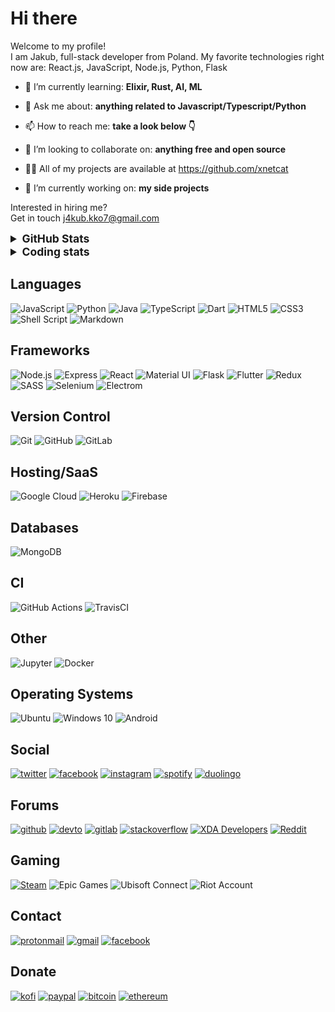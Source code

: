 # Hi there

Welcome to my profile!  
I am Jakub, full-stack developer from Poland. My favorite technologies right now are: React.js, JavaScript, Node.js, Python, Flask

- 🌱 I’m currently learning: **Elixir, Rust, AI, ML**

- 💬 Ask me about: **anything related to Javascript/Typescript/Python**

- 📫 How to reach me: **take a look below 👇**

- 👯 I’m looking to collaborate on: **anything free and open source**

- 👨‍💻 All of my projects are available at <https://github.com/xnetcat>

- 🔭 I’m currently working on: **my side projects**

Interested in hiring me?  
Get in touch j4kub.kko7@gmail.com

<details>
  <summary style="font-size:1.25em"><strong>GitHub Stats</strong></summary>
  <a href="https://github.com/anuraghazra/github-readme-stats" title="Go to Source">
    <img height=175 align="center" src="https://github-readme-stats.vercel.app/api?username=xnetcat&show_icons=true&theme=gotham">
  </a>
  <a href="https://github.com/anuraghazra/github-readme-stats">
  <img height=175 align="center" src="https://github-readme-stats.vercel.app/api/top-langs/?username=xnetcat&title_color=2aa889&text_color=99d1ce&icon_color=2bbc8a&bg_color=0c1014&langs_count=8&layout=compact" />
  </a>
</details>

<details>
  <summary style="font-size:1.25em"><strong>Coding stats</strong></summary>
  <!--START_SECTION:waka-->
<div class="waka-stats"><strong>🐱 My Github Data</strong>
<ul>
<li>🏆 83 Contributions in the Year 2021
<li>📦 7.4 kB Used in Github's Storage
<li>💼 Opted to Hire
<li>📜 15 Public Repositories
<li>🔑 4 Private Repositories
</ul><pre lang="text">
<strong>📅 I'm Most Productive on Friday</strong>
<code>Monday       13 commits     █░░░░░░░░░░░░░░░░░░░░░░░░   5.73% 
Tuesday      48 commits     █████░░░░░░░░░░░░░░░░░░░░   21.15% 
Wednesday    27 commits     ███░░░░░░░░░░░░░░░░░░░░░░   11.89% 
Thursday     11 commits     █░░░░░░░░░░░░░░░░░░░░░░░░   4.85% 
Friday       57 commits     ██████░░░░░░░░░░░░░░░░░░░   25.11% 
Saturday     40 commits     ████░░░░░░░░░░░░░░░░░░░░░   17.62% 
Sunday       31 commits     ███░░░░░░░░░░░░░░░░░░░░░░   13.66%</code>
</pre>

<pre lang="text"><strong>📊 This Week I Spent My Time On</strong>
<code>⌚︎  Time Zone: Europe/Warsaw💬︎  Programming Languages: 
JavaScript               8 hrs 12 mins       ███████░░░░░░░░░░░░░░░░░░   29.81% 
Python                   7 hrs 6 mins        ██████░░░░░░░░░░░░░░░░░░░   25.8% 
Markdown                 5 hrs 6 mins        ████░░░░░░░░░░░░░░░░░░░░░   18.56% 
HTML                     4 hrs 36 mins       ████░░░░░░░░░░░░░░░░░░░░░   16.73% 
JSON                     1 hr 26 mins        █░░░░░░░░░░░░░░░░░░░░░░░░   5.22%🔥  Editors: 
VS Code                  27 hrs 32 mins      █████████████████████████   100.0%🐱‍‍💻   Projects: 
obs-onlyfans             10 hrs              █████████░░░░░░░░░░░░░░░░   36.34% 
obs-plugin-onlyfans      8 hrs 10 mins       ███████░░░░░░░░░░░░░░░░░░   29.69% 
xnetcat                  3 hrs 35 mins       ███░░░░░░░░░░░░░░░░░░░░░░   13.05% 
obs-selenium-webpage     2 hrs 3 mins        ██░░░░░░░░░░░░░░░░░░░░░░░   7.5% 
obs-onlyfans-selenium    1 hr 45 mins        █░░░░░░░░░░░░░░░░░░░░░░░░   6.38%‍‍💻   Operating System: 
Windows                  27 hrs 32 mins      █████████████████████████   100.0%</code></pre><pre lang="text">
<strong>I Mostly Code in Python</strong>
<code>Python                   6 repos             █████████░░░░░░░░░░░░░░░░   37.5% 
JavaScript               4 repos             ██████░░░░░░░░░░░░░░░░░░░   25.0% 
Java                     2 repos             ███░░░░░░░░░░░░░░░░░░░░░░   12.5% 
Shell                    1 repo              █░░░░░░░░░░░░░░░░░░░░░░░░   6.25% 
Jupyter Notebook         1 repo              █░░░░░░░░░░░░░░░░░░░░░░░░   6.25%</code>
</pre>

**Timeline**

![Chart not found](https://raw.githubusercontent.com/xnetcat/xnetcat/master/charts/bar_graph.png) 

</div>
<!--END_SECTION:waka-->
</details>

## Languages

![JavaScript](https://img.shields.io/badge/javascript%20-%23323330.svg?&style=for-the-badge&logo=javascript&logoColor=%23F7DF1E)
![Python](https://img.shields.io/badge/python%20-%2314354C.svg?&style=for-the-badge&logo=python&logoColor=white)
![Java](https://img.shields.io/badge/java-%23ED8B00.svg?&style=for-the-badge&logo=java&logoColor=white)
![TypeScript](https://img.shields.io/badge/typescript%20-%23007ACC.svg?&style=for-the-badge&logo=typescript&logoColor=white)
![Dart](https://img.shields.io/badge/dart-%230175C2.svg?&style=for-the-badge&logo=dart&logoColor=white)
![HTML5](https://img.shields.io/badge/html5%20-%23E34F26.svg?&style=for-the-badge&logo=html5&logoColor=white)
![CSS3](https://img.shields.io/badge/css3%20-%231572B6.svg?&style=for-the-badge&logo=css3&logoColor=white)
![Shell Script](https://img.shields.io/badge/shell_script%20-%23121011.svg?&style=for-the-badge&logo=gnu-bash&logoColor=white)
![Markdown](https://img.shields.io/badge/markdown-%23000000.svg?&style=for-the-badge&logo=markdown&logoColor=white)

## Frameworks

![Node.js](https://img.shields.io/badge/node.js%20-%2343853D.svg?&style=for-the-badge&logo=node.js&logoColor=white)
![Express](https://img.shields.io/badge/express.js%20-%23404d59.svg?&style=for-the-badge&logo=express)
![React](https://img.shields.io/badge/react%20-%2320232a.svg?&style=for-the-badge&logo=react&logoColor=%2361DAFB)
![Material UI](https://img.shields.io/badge/material%20ui%20-%230081CB.svg?&style=for-the-badge&logo=material-ui&logoColor=white)
![Flask](https://img.shields.io/badge/flask%20-%23000.svg?&style=for-the-badge&logo=flask&logoColor=white)
![Flutter](https://img.shields.io/badge/Flutter%20-%2302569B.svg?&style=for-the-badge&logo=Flutter&logoColor=white)
![Redux](https://img.shields.io/badge/redux%20-%23593d88.svg?&style=for-the-badge&logo=redux&logoColor=white)
![SASS](https://img.shields.io/badge/SASS%20-hotpink.svg?&style=for-the-badge&logo=SASS&logoColor=white)
![Selenium](https://img.shields.io/badge/selenium%20-%2343B02A.svg?&style=for-the-badge&logo=selenium&logoColor=white)
![Electrom](https://img.shields.io/badge/electron%20-%2347848f.svg?&style=for-the-badge&logo=electron&logoColor=white)

## Version Control

![Git](https://img.shields.io/badge/git%20-%23F05033.svg?&style=for-the-badge&logo=git&logoColor=white)
![GitHub](https://img.shields.io/badge/github%20-%23121011.svg?&style=for-the-badge&logo=github&logoColor=white)
![GitLab](https://img.shields.io/badge/gitlab%20-%23181717.svg?&style=for-the-badge&logo=gitlab&logoColor=white)

## Hosting/SaaS

![Google Cloud](https://img.shields.io/badge/Google%20Cloud%20-%234285F4.svg?&style=for-the-badge&logo=google-cloud&logoColor=white)
![Heroku](https://img.shields.io/badge/heroku%20-%23430098.svg?&style=for-the-badge&logo=heroku&logoColor=white)
![Firebase](https://img.shields.io/badge/firebase%20-%23039BE5.svg?&style=for-the-badge&logo=firebase)

## Databases

![MongoDB](https://img.shields.io/badge/MongoDB-%234ea94b.svg?&style=for-the-badge&logo=mongodb&logoColor=white)

## CI

![GitHub Actions](https://img.shields.io/badge/github%20actions%20-%232671E5.svg?&style=for-the-badge&logo=github%20actions&logoColor=white)
![TravisCI](https://img.shields.io/badge/travisci%20-%232B2F33.svg?&style=for-the-badge&logo=travis&logoColor=white)

## Other

![Jupyter](https://img.shields.io/badge/Jupyter%20-%23F37626.svg?&style=for-the-badge&logo=Jupyter&logoColor=white)
![Docker](https://img.shields.io/badge/docker%20-%230db7ed.svg?&style=for-the-badge&logo=docker&logoColor=white)

## Operating Systems

![Ubuntu](https://img.shields.io/badge/Ubuntu-E95420?style=for-the-badge&logo=ubuntu&logoColor=white)
![Windows 10](https://img.shields.io/badge/Windows-0078D6?style=for-the-badge&logo=windows&logoColor=white)
![Android](https://img.shields.io/badge/Android-3DDC84?style=for-the-badge&logo=android&logoColor=white)

## Social

[![twitter](https://img.shields.io/badge/twitter-%2300acee.svg?&style=for-the-badge&logo=twitter&logoColor=white)](https://twitter.com/xnetcat)
[![facebook](https://img.shields.io/badge/facebook-%232E87FB.svg?&style=for-the-badge&logo=facebook&logoColor=white)](https://www.facebook.com/xnetcat)
[![instagram](https://img.shields.io/badge/instagram-%23000000.svg?&style=for-the-badge&logo=instagram&logoColor=white)](https://www.instagram.com/eboy.kubus.uwu)
[![spotify](https://img.shields.io/badge/spotify-%231ED760.svg?&style=for-the-badge&logo=spotify&logoColor=white)](https://open.spotify.com/user/peg1fuzvx3ly6fju135cmrkau?si=RM4_x2VRTI2V8FCGZYyoGA)
[![duolingo](https://img.shields.io/badge/Duolingo%20-%234DC730.svg?&style=for-the-badge&logo=Duolingo&logoColor=white)](https://www.duolingo.com/profile/JakubKot2)

## Forums

[![github](https://img.shields.io/badge/github-%2324292e.svg?&style=for-the-badge&logo=github&logoColor=white)](https://github.com/xnetcat)
[![devto](https://img.shields.io/badge/dev.to-%2308090A.svg?&style=for-the-badge&logo=dev.to&logoColor=white)](https://dev.to/xnetcat)
[![gitlab](https://img.shields.io/badge/gitlab-%23330f63.svg?&style=for-the-badge&logo=gitlab&logoColor=white)](https://gitlab.com/xnetcat)
[![stackoverflow](https://img.shields.io/badge/stackoverflow-%23F28032.svg?&style=for-the-badge&logo=stackoverflow&logoColor=white)](https://stackoverflow.com/users/9802624/xnetcat)
[![XDA Developers](https://img.shields.io/badge/XDA-Developers%20-%23AC6E2F.svg?&style=for-the-badge&logo=XDA-Developers&logoColor=white)](https://forum.xda-developers.com/m/xnetcat.11357271/)
[![Reddit](https://img.shields.io/badge/Reddit%20-%23FF4500.svg?&style=for-the-badge&logo=Reddit&logoColor=white)](https://www.reddit.com/user/ilvjs)

## Gaming

[![Steam](https://img.shields.io/badge/steam%20-xnetcat-%232088FF.svg?&style=for-the-badge&logo=steam&logoColor=white)](https://steamcommunity.com/id/xNetcat)
![Epic Games](https://img.shields.io/badge/epic%20games-xnetcat-%232088FF.svg?&style=for-the-badge&logo=epic%20games&logoColor=white)
![Ubisoft Connect](https://img.shields.io/badge/Ubisoft%20Connect-xnetcat-%232088FF.svg?&style=for-the-badge&logo=ubisoft&logoColor=white)
![Riot Account](https://img.shields.io/badge/Riot%20Games-EBOY%20Kubuś%20UwU%20%23EUNE-%232088FF.svg?&style=for-the-badge&logo=riot-games&logoColor=white)

## Contact

[![protonmail](https://img.shields.io/badge/protonmail-%238B89CC.svg?&style=for-the-badge&logo=protonmail&logoColor=white)](mailto:xnetcat@pm.me)
[![gmail](https://img.shields.io/badge/gmail-%23D14836.svg?&style=for-the-badge&logo=gmail&logoColor=white)](mailto:j4kub.kko7@gmail.com)
[![facebook](https://img.shields.io/badge/facebook-4267B2.svg?&style=for-the-badge&logo=facebook&logoColor=white)](https://facebook.com/xnetcat)

## Donate

[![kofi](https://img.shields.io/badge/kofi-%23F16061.svg?&style=for-the-badge&logo=ko-fi&logoColor=white)](https://ko-fi.com/xnetcat)
[![paypal](https://img.shields.io/badge/paypal-%2300457C.svg?&style=for-the-badge&logo=paypal&logoColor=white)](https://paypal.me/kko7)
[![bitcoin](https://img.shields.io/badge/btc-1Lu8aWN2FjZJGnJCKzrPpapsERTDLjMsyW-black?style=for-the-badge&logo=bitcoin&logoColor=white)](bitcoin:1Lu8aWN2FjZJGnJCKzrPpapsERTDLjMsyW)
[![ethereum](https://img.shields.io/badge/eth-0x6c212696EA6f385E77Dd425341e40c6aBa437E05-black?style=for-the-badge&logo=ethereum&logoColor=white)](bitcoin:0x6c212696EA6f385E77Dd425341e40c6aBa437E05)
